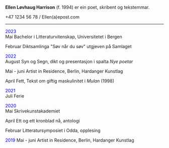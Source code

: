 **Ellen Løvhaug Harrison** (f. 1994) er ein poet, skribent og tekstemmar.

+47 1234 56 78 / Ellen(a)epost.com   

----

<span style="color:blue">2023</span>  
Mai         Bachelor i Litteraturvitenskap, Universitetet i Bergen  

Februar     Diktsamlinga "Søv når du søv" utgjeven på Samlaget  

<span style="color:blue">2022</span>  
August      Syn og Segn, dikt og presentasjon i spalta *Nye poetar*  

Mai - juni  Artist in Residence, Berlin, Hardanger Kunstlag
  
April       Fett, Tekst om giftig maskulinitet i *Mulan* (1998)  
   
<span style="color:blue">2021</span>  
Juli       Ferie  
  
<span style="color:blue">2020</span>   
Mai         Skrivekunstakademiet  
  
April       Ett og ett kronblad nå, antologi  
  
Februar     Litteratursymposiet i Odda, opplesing

<span style="color:blue">2019</span> 
Mai - juni  Artist in Residence, Berlin, Hardanger Kunstlag
